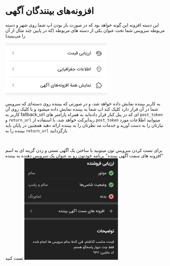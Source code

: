 # افزونه‌های بینندگان آگهی
این دسته افزونه این گونه خواهد بود که در صورت باز بودن اپ شما روی شهر و دسته مربوطه سرویس شما تحت عنوان یکی از دسته های مربوطه (که در پایین چند مثال از آن را می‌بینید)

![مسیر ارائهٔ خدمات در آگهی](../img/demand_addon.jpeg)

به کاربر بیننده نمایش داده خواهد شد، و در صورتی که بیننده روی دسته‌ای که سرویس شما در آن قرار دارد کلیک کند اپ شما به بیننده نمایش داده میشود و با کلیک روی آن کاربر به
fallback_url
ای که در پنل کنار قرار داده‌اید به همراه پارامتر های
`post_token`
و
`return_url`
ریدایرکت خواهد شد، با استفاده از
`post_token`
مینوانید اطلاعات مورد نیازتان را به دست آورید و خدمات مد نظرتان را به بیننده ارائه دهید
همچنین در پایان باید بیننده را به 
`return_url`
بازگردانید

<br />

برای تست کردن سرویس تون میتونید با ساختن یک آگهی تستی و زدن گزینه ای به اسم
"افزونه های سمت آگهی بیننده"
برنامه خودتون رو به عنوان یک سرویس دهنده به بیننده تست کنید
![مسیر ارائهٔ خدمات در آگهی](../img/test_demand.jpeg)
